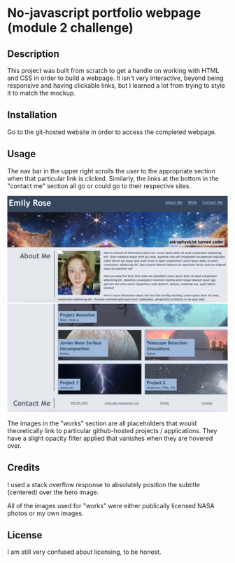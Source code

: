 # No-javascript portfolio webpage (module 2 challenge)

## Description
This project was built from scratch to get a handle on working with HTML and CSS in order to build a webpage. It isn't very interactive, beyond being responsive and having clickable links, but I learned a lot from trying to style it to match the mockup. 

## Installation
Go to the git-hosted website in order to access the completed webpage.

## Usage
The nav bar in the upper right scrolls the user to the appropriate section when that particular link is clicked. Similarly, the links at the bottom in the "contact me" section all go or could go to their respective sites. 

![Image 1 of website](assets/screenshot1.png)
![Image 2 of website](assets/screenshot2.png)

The images in the "works" section are all placeholders that would theoretically link to particular github-hosted projects / applications. They have a slight opacity filter applied that vanishes when they are hovered over.

## Credits
I used a stack overflow response to absolutely position the subtitle (centered) over the hero image. 

All of the images used for "works" were either publically licensed NASA photos or my own images.

## License
I am still very confused about licensing, to be honest.